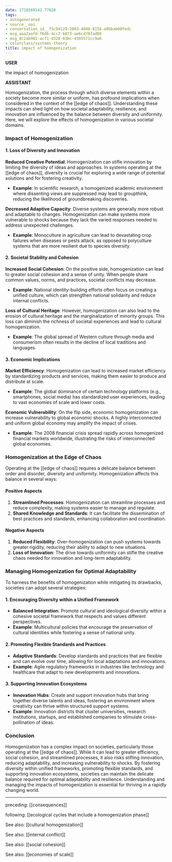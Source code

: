 ```yaml
---
date: 1718569142.77028
tags:
- autogenerated
- source__oai
- conversation_id__75c94129-2803-4848-8156-a0bbab00fedc
- msg_aaa2aafd-f646-4cc7-b873-ae6cd78fad08
- msg_8c2ab981-acf1-4328-83bc-4505571cc9a6
- colorclass/systems-theory
title: impact of homogenization
---
```


**USER**

the impact of homogenization


**ASSISTANT**

Homogenization, the process through which diverse elements within a society become more similar or uniform, has profound implications when considered in the context of the [[edge of chaos]]. Understanding these impacts can shed light on how societal adaptability, resilience, and innovation are influenced by the balance between diversity and uniformity. Here, we will explore the effects of homogenization in various societal domains.

### Impact of Homogenization

#### 1. Loss of Diversity and Innovation

**Reduced Creative Potential**: Homogenization can stifle innovation by limiting the diversity of ideas and approaches. In systems operating at the [[edge of chaos]], diversity is crucial for exploring a wide range of potential solutions and for fostering creativity.

- **Example**: In scientific research, a homogenized academic environment where dissenting views are suppressed may lead to groupthink, reducing the likelihood of groundbreaking discoveries.

**Decreased Adaptive Capacity**: Diverse systems are generally more robust and adaptable to changes. Homogenization can make systems more vulnerable to shocks because they lack the varied responses needed to address unexpected challenges.

- **Example**: Monoculture in agriculture can lead to devastating crop failures when diseases or pests attack, as opposed to polyculture systems that are more resilient due to species diversity.

#### 2. Societal Stability and Cohesion

**Increased Social Cohesion**: On the positive side, homogenization can lead to greater social cohesion and a sense of unity. When people share common values, norms, and practices, societal conflicts may decrease.

- **Example**: National identity-building efforts often focus on creating a unified culture, which can strengthen national solidarity and reduce internal conflicts.

**Loss of Cultural Heritage**: However, homogenization can also lead to the erosion of cultural heritage and the marginalization of minority groups. This loss can diminish the richness of societal experiences and lead to cultural homogenization.

- **Example**: The global spread of Western culture through media and consumerism often results in the decline of local traditions and languages.

#### 3. Economic Implications

**Market Efficiency**: Homogenization can lead to increased market efficiency by standardizing products and services, making them easier to produce and distribute at scale.

- **Example**: The global dominance of certain technology platforms (e.g., smartphones, social media) has standardized user experiences, leading to vast economies of scale and lower costs.

**Economic Vulnerability**: On the flip side, economic homogenization can increase vulnerability to global economic shocks. A highly interconnected and uniform global economy may amplify the impact of crises.

- **Example**: The 2008 financial crisis spread rapidly across homogenized financial markets worldwide, illustrating the risks of interconnected global economies.

### Homogenization at the Edge of Chaos

Operating at the [[edge of chaos]] requires a delicate balance between order and disorder, diversity and uniformity. Homogenization affects this balance in several ways:

#### Positive Aspects

1. **Streamlined Processes**: Homogenization can streamline processes and reduce complexity, making systems easier to manage and regulate.
2. **Shared Knowledge and Standards**: It can facilitate the dissemination of best practices and standards, enhancing collaboration and coordination.

#### Negative Aspects

1. **Reduced Flexibility**: Over-homogenization can push systems towards greater rigidity, reducing their ability to adapt to new situations.
2. **Loss of Innovation**: The drive towards uniformity can stifle the creative chaos needed for innovation and long-term adaptability.

### Managing Homogenization for Optimal Adaptability

To harness the benefits of homogenization while mitigating its drawbacks, societies can adopt several strategies:

#### 1. Encouraging Diversity within a Unified Framework

- **Balanced Integration**: Promote cultural and ideological diversity within a cohesive societal framework that respects and values different perspectives.
- **Example**: Multicultural policies that encourage the preservation of cultural identities while fostering a sense of national unity.

#### 2. Promoting Flexible Standards and Practices

- **Adaptive Standards**: Develop standards and practices that are flexible and can evolve over time, allowing for local adaptations and innovations.
- **Example**: Agile regulatory frameworks in industries like technology and healthcare that adapt to new developments and innovations.

#### 3. Supporting Innovation Ecosystems

- **Innovation Hubs**: Create and support innovation hubs that bring together diverse talents and ideas, fostering an environment where creativity can thrive within structured support systems.
- **Example**: Innovation districts that cluster universities, research institutions, startups, and established companies to stimulate cross-pollination of ideas.

### Conclusion

Homogenization has a complex impact on societies, particularly those operating at the [[edge of chaos]]. While it can lead to greater efficiency, social cohesion, and streamlined processes, it also risks stifling innovation, reducing adaptability, and increasing vulnerability to shocks. By fostering diversity within unified frameworks, promoting flexible standards, and supporting innovation ecosystems, societies can maintain the delicate balance required for optimal adaptability and resilience. Understanding and managing the impacts of homogenization is essential for thriving in a rapidly changing world.


---

preceding: [[consequences]]  


following: [[ecological cycles that include a homogenization phase]]

See also: [[cultural homogenization]]


See also: [[internal conflict]]


See also: [[social cohesion]]


See also: [[economies of scale]]